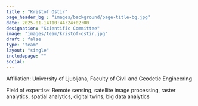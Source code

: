 ```yaml
---
title : "Krištof Oštir"
page_header_bg : "images/background/page-title-bg.jpg"
date: 2025-01-14T10:44:24+02:00
designation: "Scientific Committee"
image: "images/team/kristof-ostir.jpg"
draft : false
type: "team"
layout: "single"
includepage: ""
social:
---
```


Affiliation: University of Ljubljana, Faculty of Civil and Geodetic Engineering

Field of expertise: Remote sensing, satellite image processing, raster
analytics, spatial analytics, digital twins, big data analytics
